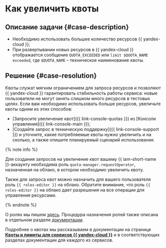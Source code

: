 # Как увеличить квоты


## Описание задачи {#case-description}

* Необходимо использовать большее количество ресурсов {{ yandex-cloud }};
* При развертывании новых ресурсов в {{ yandex-cloud }} отображается сообщение `QUOTA_EXCEEDED` или `limit $QUOTA_NAME exceeded`, где `$QUOTA_NAME` – техническое наименование квоты.

## Решение {#case-resolution}

Квоты служат мягким ограничением для запроса ресурсов и позволяют {{ yandex-cloud }} гарантировать стабильность работы сервиса: новые пользователи не могут занять слишком много ресурсов в тестовых целях. Если вам необходимо использовать больше ресурсов, увеличьте квоты одним из этих способов:

* [Запросите увеличение квот]({{ link-console-quotas }}) из [Консоли управления]({{ link-console-main }});
* [Создайте запрос в техническую поддержку]({{ link-console-support }}) и уточните, какие потребляемые квоты нужно увеличить и на сколько, а также опишите планируемый сценарий использования.

{% note info %}

Для создания запросов на увеличение квот вашему {{ iam-short-name }}-аккаунту необходима роль `quota-manager.requestOperator`, назначенная на облако, в котором необходимо увеличить квоту.

Также для запроса квот можно назначить для вашего пользователя роль `{{ roles-editor }}` на облако. Обратите внимание, что роль `{{ roles-editor }}` на облако дает разрешения на все операции для управления ресурсами.

{% endnote %}

О ролях мы пишем [здесь](../../../iam/concepts/access-control/roles.md). Процедура назначения ролей также описана в отдельном разделе [документации](../../../iam/operations/roles/grant.md).

Подробнее о квотах мы рассказываем в документации на странице [**Квоты и лимиты для сервисов {{ yandex-cloud }}**](../../../overview/concepts/quotas-limits.md) и в соответствующих разделах документации для каждого из сервисов.
